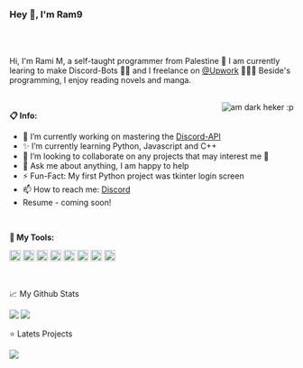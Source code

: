 ### Hey 👋, I'm Ram9 

<br />
<br />

Hi, I'm Rami M, a self-taught programmer from Palestine 🚀 I am currently learing to make Discord-Bots 🦾🤖 and I freelance on [@Upwork](https://www.upwork.com/) 👨🏽‍💻 Beside's programming, I enjoy reading novels and manga.

<br />

  <img align="right" alt="am dark heker :p" src="https://c.tenor.com/-n4k63Qsk-4AAAAM/anonymous-hacker.gif" />
  
**📋 Info:**

- 🍭 I’m currently working on mastering the [Discord-API](https://discord.com/developers/docs/)
- ✨ I’m currently learning Python, Javascript and C++
- 🤝 I’m looking to collaborate on any projects that may interest me 🤗
- 💬 Ask me about anything, I am happy to help
- ⚡️ Fun-Fact: My first Python project was tkinter login screen
- 📫 How to reach me: [Discord](https://discord.com/users/841814983574028298)
- Resume - coming soon!

<br />

**🔨 My Tools:**  

<code><img height="20" src="https://github.com/abranhe/programming-languages-logos/blob/master/src/python/python_64x64.png"></code>
<code><img height="20" src="https://github.com/abranhe/programming-languages-logos/blob/master/src/cpp/cpp_64x64.png"></code>
<code><img height="20" src="https://github.com/gilbarbara/logos/blob/master/logos/selenium.svg"></code>
<code><img height="20" src="https://github.com/gilbarbara/logos/blob/master/logos/git-icon.svg"></code>
<code><img height="20" src="https://github.com/abranhe/programming-languages-logos/blob/master/src/javascript/javascript_64x64.png"></code>
<code><img height="20" src="https://github.com/gilbarbara/logos/blob/master/logos/nodejs-icon.svg"></code>
<code><img height="20" src="https://github.com/abranhe/programming-languages-logos/blob/master/src/html/html_64x64.png"></code>
<code><img height="20" src="https://github.com/abranhe/programming-languages-logos/blob/master/src/css/css_64x64.png"></code>

<br />

📈 My Github Stats

<img src="https://github-readme-stats.vercel.app/api?username=PythonRam9&&show_icons=true&title_color=CE1225&icon_color=FFFFFF&text_color=007A3D&bg_color=000000">
<img align="right "src="https://github-readme-stats.vercel.app/api/top-langs/?username=PythonRam9&layout=compact">

<br />

⭐️ Latets Projects

<img src="https://github-readme-stats.vercel.app/api/pin/?username=PythonRam9&repo=Youtube-upload-notifier">
